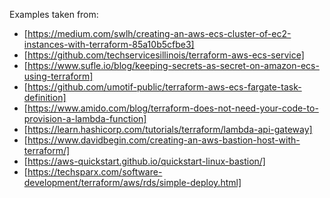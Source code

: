 
Examples taken from:

* [https://medium.com/swlh/creating-an-aws-ecs-cluster-of-ec2-instances-with-terraform-85a10b5cfbe3]
* [https://github.com/techservicesillinois/terraform-aws-ecs-service]
* [https://www.sufle.io/blog/keeping-secrets-as-secret-on-amazon-ecs-using-terraform]
* [https://github.com/umotif-public/terraform-aws-ecs-fargate-task-definition]
* [https://www.amido.com/blog/terraform-does-not-need-your-code-to-provision-a-lambda-function]
* [https://learn.hashicorp.com/tutorials/terraform/lambda-api-gateway]
* [https://www.davidbegin.com/creating-an-aws-bastion-host-with-terraform/]
* [https://aws-quickstart.github.io/quickstart-linux-bastion/]
* [https://techsparx.com/software-development/terraform/aws/rds/simple-deploy.html]